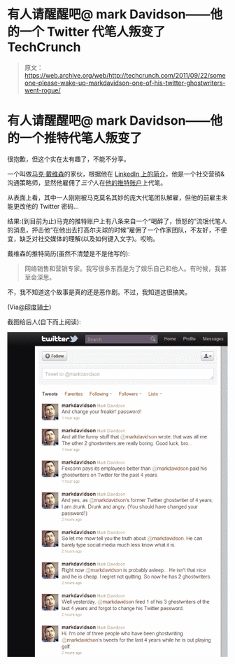 # 有人请醒醒吧@ mark Davidson——他的一个 Twitter 代笔人叛变了 TechCrunch

> 原文：<https://web.archive.org/web/http://techcrunch.com/2011/09/22/someone-please-wake-up-markdavidson-one-of-his-twitter-ghostwriters-went-rogue/>

# 有人请醒醒吧@ mark Davidson——他的一个推特代笔人叛变了

很抱歉，但这个实在太有趣了，不能不分享。

一个叫做[马克·戴维森](https://web.archive.org/web/20230205025018/https://plus.google.com/u/0/108387202801245500285/posts)的家伙，根据他在 [LinkedIn 上的简介](https://web.archive.org/web/20230205025018/http://www.linkedin.com/in/shiftplusone)，他是一个社交营销&沟通策略师，显然他雇佣了*三个*人在[他的推特账户](https://web.archive.org/web/20230205025018/http://twitter.com/#!/markdavidson)上代笔。

从表面上看，其中一人刚刚被马克莫名其妙的庞大代笔团队解雇，但他的前雇主未能更改他的 Twitter 密码…

结果:(到目前为止)马克的推特账户上有八条来自一个“喝醉了，愤怒的”流氓代笔人的消息，抨击他“在他出去打高尔夫球的时候”雇佣了一个作家团队，不友好，不便宜，缺乏对社交媒体的理解(以及如何键入文字)。哎哟。

戴维森的推特简历(虽然不清楚是不是他写的):

> 网络销售和营销专家。我写很多东西是为了娱乐自己和他人。有时候，我甚至会深思。

不，我不知道这个故事是真的还是恶作剧。不过，我知道这很搞笑。

(Via[@印度骑士](https://web.archive.org/web/20230205025018/http://twitter.com/#!/indiaknight/status/116820956172926976))

截图给后人(自下而上阅读):

![](img/8ef78c905f7cb0d16d4b6282b31cb6d5.png)